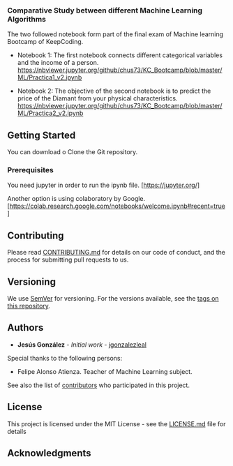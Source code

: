 ### Comparative Study between different Machine Learning Algorithms
The two followed notebook form part of the final exam of Machine learning Bootcamp of KeepCoding.

- Notebook 1: The first notebook connects different categorical variables and the income of a person. 
      https://nbviewer.jupyter.org/github/chus73/KC_Bootcamp/blob/master/ML/Practica1_v2.ipynb

- Notebook 2: The objective of the second notebook is to predict the price of the Diamant from your physical characteristics.
      https://nbviewer.jupyter.org/github/chus73/KC_Bootcamp/blob/master/ML/Practica2_v2.ipynb

## Getting Started

You can download o Clone the Git repository.

### Prerequisites
You need jupyter in order to run the ipynb file. [https://jupyter.org/]

Another option is using colaboratory by Google. [https://colab.research.google.com/notebooks/welcome.ipynb#recent=true]

## Contributing

Please read [CONTRIBUTING.md](https://gist.github.com/PurpleBooth/b24679402957c63ec426) for details on our code of conduct, and the process for submitting pull requests to us.

## Versioning

We use [SemVer](http://semver.org/) for versioning. For the versions available, see the [tags on this repository](https://github.com/chus73/KC_Bootcamp/tags). 

## Authors

* **Jesús González** - *Initial work* - [jgonzalezleal](https://github.com/chus73)

Special thanks to the following persons:

   - Felipe Alonso Atienza. Teacher of Machine Learning subject.

See also the list of [contributors](https://github.com/chus73/KC_Bootcamp/contributors) who participated in this project.

## License

This project is licensed under the MIT License - see the [LICENSE.md](LICENSE.md) file for details

## Acknowledgments


